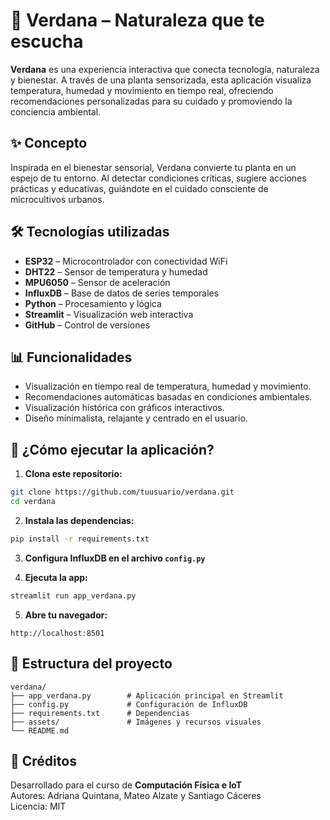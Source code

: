 # 🌿 Verdana – Naturaleza que te escucha

**Verdana** es una experiencia interactiva que conecta tecnología, naturaleza y bienestar. A través de una planta sensorizada, esta aplicación visualiza temperatura, humedad y movimiento en tiempo real, ofreciendo recomendaciones personalizadas para su cuidado y promoviendo la conciencia ambiental.

## ✨ Concepto

Inspirada en el bienestar sensorial, Verdana convierte tu planta en un espejo de tu entorno. Al detectar condiciones críticas, sugiere acciones prácticas y educativas, guiándote en el cuidado consciente de microcultivos urbanos.

## 🛠 Tecnologías utilizadas

- **ESP32** – Microcontrolador con conectividad WiFi
- **DHT22** – Sensor de temperatura y humedad
- **MPU6050** – Sensor de aceleración
- **InfluxDB** – Base de datos de series temporales
- **Python** – Procesamiento y lógica
- **Streamlit** – Visualización web interactiva
- **GitHub** – Control de versiones

## 📊 Funcionalidades

- Visualización en tiempo real de temperatura, humedad y movimiento.
- Recomendaciones automáticas basadas en condiciones ambientales.
- Visualización histórica con gráficos interactivos.
- Diseño minimalista, relajante y centrado en el usuario.

## 🚀 ¿Cómo ejecutar la aplicación?

1. **Clona este repositorio:**
```bash
git clone https://github.com/tuusuario/verdana.git
cd verdana
```

2. **Instala las dependencias:**
```bash
pip install -r requirements.txt
```

3. **Configura InfluxDB en el archivo `config.py`**

4. **Ejecuta la app:**
```bash
streamlit run app_verdana.py
```

5. **Abre tu navegador:**
```
http://localhost:8501
```

## 📁 Estructura del proyecto

```
verdana/
├── app_verdana.py        # Aplicación principal en Streamlit
├── config.py             # Configuración de InfluxDB
├── requirements.txt      # Dependencias
├── assets/               # Imágenes y recursos visuales
└── README.md
```

## 🌱 Créditos

Desarrollado para el curso de **Computación Física e IoT**  
Autores: Adriana Quintana, Mateo Alzate y Santiago Cáceres  
Licencia: MIT
